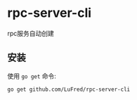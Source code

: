 # rpc-server-cli
rpc服务自动创建

## 安装

使用 `go get` 命令:

```bash
go get github.com/LuFred/rpc-server-cli
```
